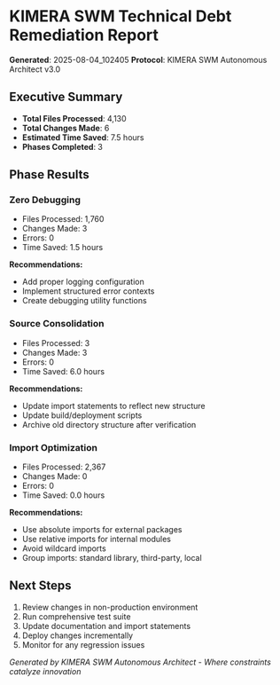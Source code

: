 # KIMERA SWM Technical Debt Remediation Report
**Generated**: 2025-08-04_102405
**Protocol**: KIMERA SWM Autonomous Architect v3.0

## Executive Summary
- **Total Files Processed**: 4,130
- **Total Changes Made**: 6
- **Estimated Time Saved**: 7.5 hours
- **Phases Completed**: 3

## Phase Results

### Zero Debugging
- Files Processed: 1,760
- Changes Made: 3
- Errors: 0
- Time Saved: 1.5 hours

**Recommendations:**
- Add proper logging configuration
- Implement structured error contexts
- Create debugging utility functions

### Source Consolidation
- Files Processed: 3
- Changes Made: 3
- Errors: 0
- Time Saved: 6.0 hours

**Recommendations:**
- Update import statements to reflect new structure
- Update build/deployment scripts
- Archive old directory structure after verification

### Import Optimization
- Files Processed: 2,367
- Changes Made: 0
- Errors: 0
- Time Saved: 0.0 hours

**Recommendations:**
- Use absolute imports for external packages
- Use relative imports for internal modules
- Avoid wildcard imports
- Group imports: standard library, third-party, local

## Next Steps
1. Review changes in non-production environment
2. Run comprehensive test suite
3. Update documentation and import statements
4. Deploy changes incrementally
5. Monitor for any regression issues

*Generated by KIMERA SWM Autonomous Architect - Where constraints catalyze innovation*
